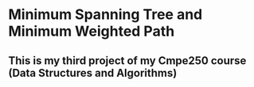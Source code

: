 # Minimum Spanning Tree and Minimum Weighted Path

## This is my third project of my Cmpe250 course (Data Structures and Algorithms)
